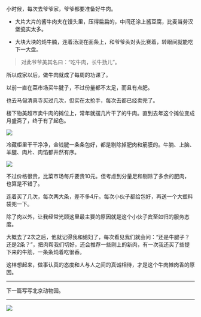 小时候，每次去爷爷家，爷爷都要准备好牛肉。

* 大片大片的酱牛肉夹在馒头里，压得扁扁的，中间还涂上酱豆腐，比麦当劳汉堡瓷实太多。

* 大块大块的炖牛腩，连着汤浇在面条上，和爷爷头对头比赛着，转眼间就能吃下一大盘。

>对此爷爷美其名曰：“吃牛肉，长牛劲儿”。

所以成家以后，做牛肉就成了每周的功课了。

以前一直在菜市场买牛腱子，不过份量都不太足，而且有点肥。

也去马甸清真寺买过几次，但实在太抢手，每次去都已经卖完了。

楼下物美超市卖牛肉的摊位上，常年就摆几片干了的牛肉。直到去年这个摊位变成月盛斋了，终于有了起色。

![](https://jiluofu.github.com/momiaojushi/20160402_吃过什么4——还是牛腱子？/img/51001-2a085ad47997216c.JPG)

冷藏柜里干干净净，金钱腱一条条包好，都是剔除掉肥肉和筋膜的。牛腩、上脑、羊腿、肉片、肉馅都井然有序。

![](https://jiluofu.github.com/momiaojushi/20160402_吃过什么4——还是牛腱子？/img/51001-bb82c0c17dccd59b.JPG)

不过价格很贵，比菜市场每斤要贵10元。但考虑到分量足和剔除了多余的肥肉，也算是不错了。

连着买了几次，每次两大条，差不多4斤。每次小伙子都给包好，再送一个大塑料袋兜一下。

除了肉以外，让我经常光顾这里最主要的原因就是这个小伙子宾至如归的服务态度。

大概去了2次之后，他就记得我和媳妇了，每次看见我们就会问：“还是牛腱子？还是2条？”，把肉帮我们切好，还会推荐一些刚上的新肉，有一次我还买了些提下来的牛筋，一条条炖着吃很香。

这样想起来，做事认真的态度和人与人之间的真诚相待，才是这个牛肉摊肉香的原因。

***

下一篇写写北京动物园。

***

![](https://jiluofu.github.com/momiaojushi/static/qrcode.jpg)